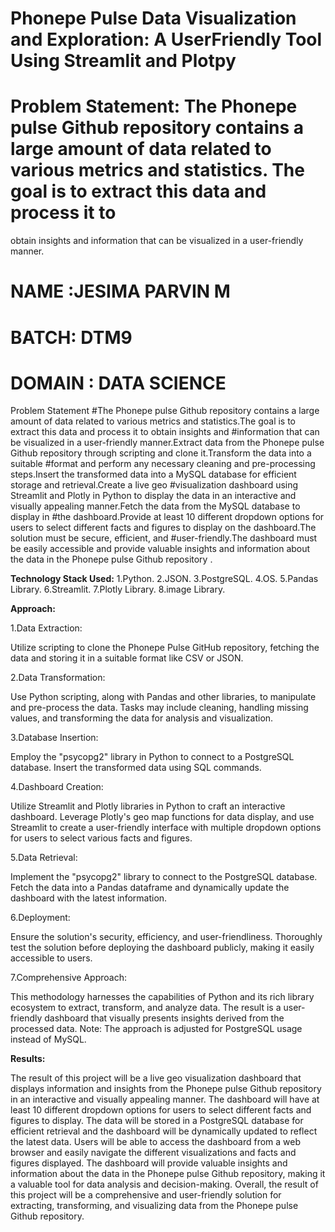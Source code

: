 # Phonepe Pulse Data Visualization and Exploration: A UserFriendly Tool Using Streamlit and Plotpy

# Problem Statement: The Phonepe pulse Github repository contains a large amount of data related to various metrics and statistics. The goal is to extract this data and process it to 
 obtain insights and information that can be visualized in a user-friendly manner.

# NAME :JESIMA PARVIN M

# BATCH: DTM9

# DOMAIN : DATA SCIENCE

 Problem Statement
#The Phonepe pulse Github repository contains a large amount of data related to various metrics and statistics.The goal is to extract this data and process it to obtain insights and     #information that can be visualized in a user-friendly manner.Extract data from the Phonepe pulse Github repository through scripting and clone it.Transform the data into a suitable     #format and perform any necessary cleaning and pre-processing steps.Insert the transformed data into a MySQL database for efficient storage and retrieval.Create a live geo    #visualization  dashboard using Streamlit and Plotly in Python to display the data in an interactive and visually appealing manner.Fetch the data from the MySQL database to display in #the  dashboard.Provide at least 10 different dropdown options for users to select different facts and figures to display on the dashboard.The solution must be secure, efficient, and #user-friendly.The dashboard must be easily accessible and provide valuable insights and information about the data in the Phonepe pulse Github repository
     .
     
**Technology Stack Used:**
1.Python.
2.JSON.
3.PostgreSQL.
4.OS.
5.Pandas Library.
6.Streamlit.
7.Plotly Library.
8.image Library.

**Approach:**

1.Data Extraction:

Utilize scripting to clone the Phonepe Pulse GitHub repository, fetching the data and storing it in a suitable format like CSV or JSON.

2.Data Transformation:

Use Python scripting, along with Pandas and other libraries, to manipulate and pre-process the data. Tasks may include cleaning, handling missing values, and transforming the data for analysis and visualization.

3.Database Insertion:

Employ the "psycopg2" library in Python to connect to a PostgreSQL database.
Insert the transformed data using SQL commands.

4.Dashboard Creation:

Utilize Streamlit and Plotly libraries in Python to craft an interactive dashboard. Leverage Plotly's geo map functions for data display, and use Streamlit to create a user-friendly interface with multiple dropdown options for users to select various facts and figures.

5.Data Retrieval:

Implement the "psycopg2" library to connect to the PostgreSQL database. Fetch the data into a Pandas dataframe and dynamically update the dashboard with the latest information.

6.Deployment:

Ensure the solution's security, efficiency, and user-friendliness. Thoroughly test the solution before deploying the dashboard publicly, making it easily accessible to users.

7.Comprehensive Approach:

This methodology harnesses the capabilities of Python and its rich library ecosystem to extract, transform, and analyze data. The result is a user-friendly dashboard that visually presents insights derived from the processed data. 
Note: The approach is adjusted for PostgreSQL usage instead of MySQL.

**Results:**

The result of this project will be a live geo visualization dashboard that displays
information and insights from the Phonepe pulse Github repository in an interactive
and visually appealing manner. The dashboard will have at least 10 different
dropdown options for users to select different facts and figures to display. The data
will be stored in a PostgreSQL database for efficient retrieval and the dashboard will be
dynamically updated to reflect the latest data.
Users will be able to access the dashboard from a web browser and easily navigate
the different visualizations and facts and figures displayed. The dashboard will
provide valuable insights and information about the data in the Phonepe pulse
Github repository, making it a valuable tool for data analysis and decision-making.
Overall, the result of this project will be a comprehensive and user-friendly solution
for extracting, transforming, and visualizing data from the Phonepe pulse Github
repository.
